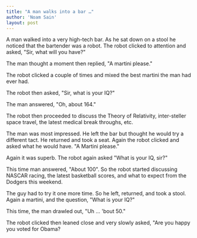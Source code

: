 ```yaml
---
title: "A man walks into a bar …"
author: 'Noam Sain'
layout: post
---
```


A man walked into a very high-tech bar. As he sat down on a stool he noticed that the bartender was a robot. The robot clicked to attention and asked, "Sir, what will you have?"

The man thought a moment then replied, "A martini please."

The robot clicked a couple of times and mixed the best martini the man had ever had.

The robot then asked, "Sir, what is your IQ?"

The man answered, "Oh, about 164."

The robot then proceeded to discuss the Theory of Relativity, inter-steller space travel, the latest medical break throughs, etc.

The man was most impressed. He left the bar but thought he would try a different tact. He returned and took a seat. Again the robot clicked and asked what he would have. "A Martini please."

Again it was superb. The robot again asked "What is your IQ, sir?"

This time man answered, "About 100". So the robot started discussing NASCAR racing, the latest basketball scores, and what to expect from the Dodgers this weekend.

The guy had to try it one more time. So he left, returned, and took a stool. Again a martini, and the question, "What is your IQ?"

This time, the man drawled out, "Uh … 'bout 50."

The robot clicked then leaned close and very slowly asked, "Are you happy you voted for Obama?